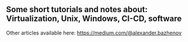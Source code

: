 ## Some short tutorials and notes about: Virtualization, Unix, Windows, CI-CD, software

Other articles available here: https://medium.com/@alexander.bazhenov
